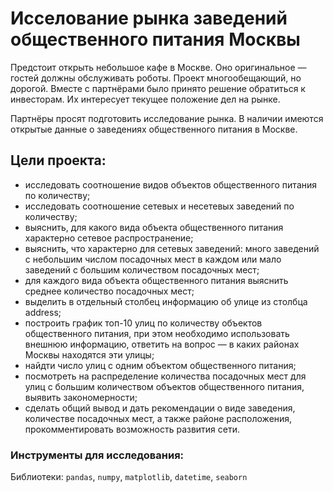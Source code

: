 # Исселование рынка заведений общественного питания Москвы
 
Предстоит открыть небольшое кафе в Москве. Оно оригинальное — гостей должны обслуживать роботы. Проект многообещающий, но дорогой. Вместе с партнёрами было принято решение обратиться к инвесторам. Их интересует текущее положение дел на рынке. 

Партнёры просят подготовить исследование рынка. В наличии имеются открытые данные о заведениях общественного питания в Москве.

## Цели проекта:

- исследовать соотношение видов объектов общественного питания по количеству;
- исследовать соотношение сетевых и несетевых заведений по количеству;
- выяснить, для какого вида объекта общественного питания характерно сетевое распространение;
- выяснить, что характерно для сетевых заведений: много заведений с небольшим числом посадочных мест в каждом или мало заведений с большим количеством посадочных мест;
- для каждого вида объекта общественного питания выяснить среднее количество посадочных мест;
- выделить в отдельный столбец информацию об улице из столбца address;
- построить график топ-10 улиц по количеству объектов общественного питания, при этом необходимо использовать внешнюю информацию, ответить на вопрос — в каких районах Москвы находятся эти улицы;
- найдти число улиц с одним объектом общественного питания;
- посмотреть на распределение количества посадочных мест для улиц с большим количеством объектов общественного питания, выявить закономерности;
- сделать общий вывод и дать рекомендации о виде заведения, количестве посадочных мест, а также районе расположения, прокомментировать возможность развития сети.

### Инструменты для исследования:

Библиотеки: `pandas`, `numpy`, `matplotlib`, `datetime`, `seaborn`
